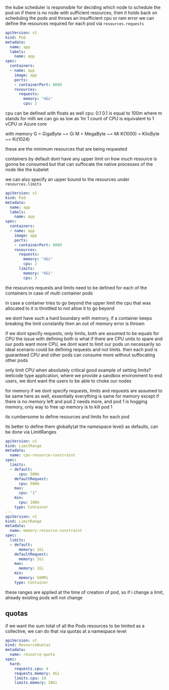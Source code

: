 the kube scheduler is responsible for deciding which node to schedule the pod on
if there is no node with sufficient resources, then it holds back on scheduling the pods
and throws an insufficient cpu or ram error
we can define the resources required for each pod via `resources.requests`

```yml
apiVersion: v1
kind: Pod
metadata:
  name: app
  labels:
    name: app
spec:
  containers: 
  - name: app
    image: app
    ports:
    - containerPort: 8080
    resources:
      requests: 
	    memory: "4Gi"
	    cpu: 2
```

cpu can be defined with floats as well
cpu: 0.1
0.1 is equal to 100m where m stands for milli 
we can go as low as 1m
1 count of CPU is equivalent to 1 vCPU or Azure core

with memory
G = GigaByte ~= Gi
M = MegaByte ~= Mi
K(1000) = KiloByte ~= Ki(1024)

these are the minimum resources that are being requested

containers by default dont have any upper limit on how much resource is gonna be consumed
but that can suffocate the native processes of the node like the kubelet

we can also specify an upper bound to the resources under `resources.limits`

```yml
apiVersion: v1
kind: Pod
metadata:
  name: app
  labels:
    name: app
spec:
  containers: 
  - name: app
    image: app
    ports:
    - containerPort: 8080
    resources:
      requests: 
	    memory: "4Gi"
	    cpu: 2
	  limits:
	    memory: "6Gi"
	    cpu: 3
```

the resources requests and limits need to be defined for each of the containers in case of multi container pods

in case a container tries to go beyond the upper limit the cpu that was allocated to it is throttled to not allow it to go beyond

we dont have such a hard boundary with memory, if a container keeps breaking the limit constantly then an out of memory error is thrown

if we dont specify requests, only limits, both are assumed to be equals for CPU
the issue with defining both is what if there are CPU units to spare and our pods want more CPU, we dont want to limit our pods un necessarily
so ideal scenario could be defining requests and not limits. then each pod is guaranteed CPU and other pods can consume more without suffocating other pods

only limit CPU when absolutely critical
good example of setting limits? leetcode type application, where we provide a sandbox environment to end users, we dont want the users to be able to choke our nodes

for memory if we dont specify requests, limits and requests are assumed to be same here as well, essentially everything is same for memory except if there is no memory left and pod 2 needs more, and pod 1 is hogging memory, only way to free up memory is to kill pod 1

its cumbersome to define resources and limits for each pod 

its better to define them globally(at the namespace level) as defaults, can be done via LimitRanges

```yml
apiVersion: v1
kind: LimitRange
metadata:
  name: cpu-resource-constraint
spec:
  limits:
  - default:
      cpu: 500m
    defaultRequest:
      cpu: 500m
    max:
      cpu: "1"
    min: 
      cpu: 100m
    type: Container
---
apiVersion: v1
kind: LimitRange
metadata:
  name: memory-resource-constraint
spec:
  limits:
  - default:
      memory: 1Gi
    defaultRequest:
      memory: 1Gi
    max:
      memory: 1Gi
    min: 
      memory: 500Mi
    type: Container
```

these ranges are applied at the time of creation of pod, so if i change a limit, already existing pods will not change

## quotas
if we want the sum total of all the Pods resources to be limited as a collective, we can do that via quotas at a namespace level

```yml
apiVersion: v1
kind: ResourceQuotas
metadata:
  name: resource-quota
spec:
  hard: 
    requests.cpu: 4
    requests.memory: 4Gi
    limits.cpu: 10
    limits.memory: 10Gi
```